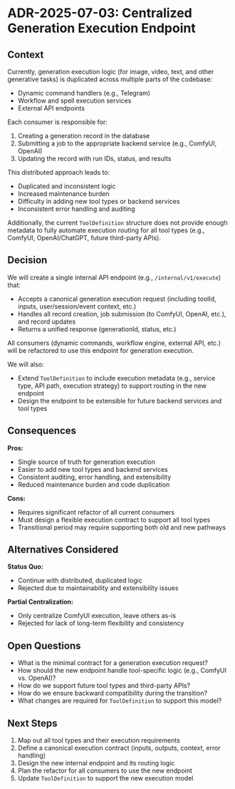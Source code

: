 # ADR-2025-07-03: Centralized Generation Execution Endpoint

## Context

Currently, generation execution logic (for image, video, text, and other generative tasks) is duplicated across multiple parts of the codebase:
- Dynamic command handlers (e.g., Telegram)
- Workflow and spell execution services
- External API endpoints

Each consumer is responsible for:
1. Creating a generation record in the database
2. Submitting a job to the appropriate backend service (e.g., ComfyUI, OpenAI)
3. Updating the record with run IDs, status, and results

This distributed approach leads to:
- Duplicated and inconsistent logic
- Increased maintenance burden
- Difficulty in adding new tool types or backend services
- Inconsistent error handling and auditing

Additionally, the current `ToolDefinition` structure does not provide enough metadata to fully automate execution routing for all tool types (e.g., ComfyUI, OpenAI/ChatGPT, future third-party APIs).

## Decision

We will create a single internal API endpoint (e.g., `/internal/v1/execute`) that:
- Accepts a canonical generation execution request (including toolId, inputs, user/session/event context, etc.)
- Handles all record creation, job submission (to ComfyUI, OpenAI, etc.), and record updates
- Returns a unified response (generationId, status, etc.)

All consumers (dynamic commands, workflow engine, external API, etc.) will be refactored to use this endpoint for generation execution.

We will also:
- Extend `ToolDefinition` to include execution metadata (e.g., service type, API path, execution strategy) to support routing in the new endpoint
- Design the endpoint to be extensible for future backend services and tool types

## Consequences

**Pros:**
- Single source of truth for generation execution
- Easier to add new tool types and backend services
- Consistent auditing, error handling, and extensibility
- Reduced maintenance burden and code duplication

**Cons:**
- Requires significant refactor of all current consumers
- Must design a flexible execution contract to support all tool types
- Transitional period may require supporting both old and new pathways

## Alternatives Considered

**Status Quo:**
- Continue with distributed, duplicated logic
- Rejected due to maintainability and extensibility issues

**Partial Centralization:**
- Only centralize ComfyUI execution, leave others as-is
- Rejected for lack of long-term flexibility and consistency

## Open Questions
- What is the minimal contract for a generation execution request?
- How should the new endpoint handle tool-specific logic (e.g., ComfyUI vs. OpenAI)?
- How do we support future tool types and third-party APIs?
- How do we ensure backward compatibility during the transition?
- What changes are required for `ToolDefinition` to support this model?

## Next Steps
1. Map out all tool types and their execution requirements
2. Define a canonical execution contract (inputs, outputs, context, error handling)
3. Design the new internal endpoint and its routing logic
4. Plan the refactor for all consumers to use the new endpoint
5. Update `ToolDefinition` to support the new execution model 